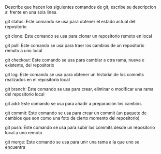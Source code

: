 Describe que hacen los siguientes comandos de git, escribe su descripcion al frente en una sola linea.

git status: Este comando se usa para obtener el estado actual del repositorio

git clone: Este comando se usa para clonar un repositorio remoto en local

git pull: Este comando se usa para traer los cambios de un repositorio remoto a uno local

git checkout: Este comando se usa para cambiar a otra rama, nueva o existente, del repositorio

git log: Este comando se usa para obtener un historial de los commits realizados en el repositorio local

git branch: Este comando se usa para crear, eliminar o modificar una rama del repositorio local

git add: Este comando se usa para añadir a preparación los cambios

git commit: Este comando se usa para crear un commit (un paquete de cambios que son como una foto de cierto momento del repositorio)

git push: Este comando se usa para subir los commits desde un repositorio local a uno remoto

git merge: Este comando se usa para unir una rama a la que uno se encuentra
